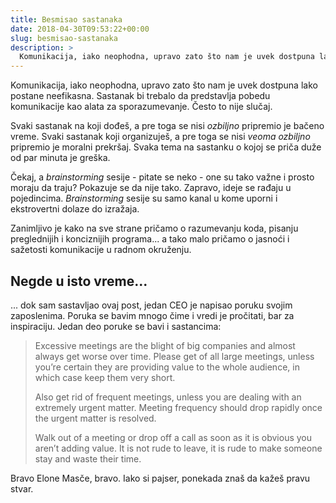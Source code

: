 ```yaml
---
title: Besmisao sastanaka
date: 2018-04-30T09:53:22+00:00
slug: besmisao-sastanaka
description: >
  Komunikacija, iako neophodna, upravo zato što nam je uvek dostpuna lako postane neefikasna. Sastanak bi trebalo da predstavlja pobedu komunikacije kao alata za sporazumevanje. Često to nije slučaj.
---
```


Komunikacija, iako neophodna, upravo zato što nam je uvek dostpuna lako postane neefikasna. Sastanak bi trebalo da predstavlja pobedu komunikacije kao alata za sporazumevanje. Često to nije slučaj.

Svaki sastanak na koji dođeš, a pre toga se nisi _ozbiljno_ pripremio je bačeno vreme. Svaki sastanak koji organizuješ, a pre toga se nisi _veoma ozbiljno_ pripremio je moralni prekršaj. Svaka tema na sastanku o kojoj se priča duže od par minuta je greška.

Čekaj, a _brainstorming_ sesije - pitate se neko - one su tako važne i prosto moraju da traju? Pokazuje se da nije tako. Zapravo, ideje se rađaju u pojedincima. _Brainstorming_ sesije su samo kanal u kome uporni i ekstrovertni dolaze do izražaja.

Zanimljivo je kako na sve strane pričamo o razumevanju koda, pisanju preglednijih i konciznijih programa... a tako malo pričamo o jasnoći i sažetosti komunikacije u radnom okruženju.

## Negde u isto vreme...

... dok sam sastavljao ovaj post, jedan CEO je napisao poruku svojim zaposlenima. Poruka se bavim mnogo čime i vredi je pročitati, bar za inspiraciju. Jedan deo poruke se bavi i sastancima:

> Excessive meetings are the blight of big companies and almost always get worse over time. Please get of all large meetings, unless you’re certain they are providing value to the whole audience, in which case keep them very short.
>
> Also get rid of frequent meetings, unless you are dealing with an extremely urgent matter. Meeting frequency should drop rapidly once the urgent matter is resolved.
>
> Walk out of a meeting or drop off a call as soon as it is obvious you aren’t adding value. It is not rude to leave, it is rude to make someone stay and waste their time.

Bravo Elone Masče, bravo. Iako si pajser, ponekada znaš da kažeš pravu stvar.

